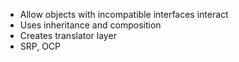 - Allow objects with incompatible interfaces interact
- Uses inheritance and composition
- Creates translator layer
- SRP, OCP